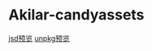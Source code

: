 # Akilar-candyassets

[jsd预览](https://cdn.jsdelivr.net/npm/akilar-candyassets/)
[unpkg预览](https://unpkg.zhimg.com/akilar-candyassets/)
